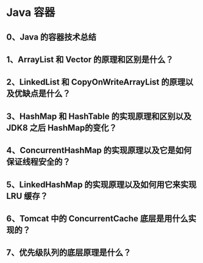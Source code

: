 # Java 容器
## 0、Java 的容器技术总结
## 1、ArrayList 和 Vector 的原理和区别是什么？
## 2、LinkedList 和 CopyOnWriteArrayList 的原理以及优缺点是什么？
## 3、HashMap 和 HashTable 的实现原理和区别以及 JDK8 之后 HashMap的变化？
## 4、ConcurrentHashMap 的实现原理以及它是如何保证线程安全的？
## 5、LinkedHashMap 的实现原理以及如何用它来实现 LRU 缓存？
## 6、Tomcat 中的 ConcurrentCache 底层是用什么实现的？
## 7、优先级队列的底层原理是什么？